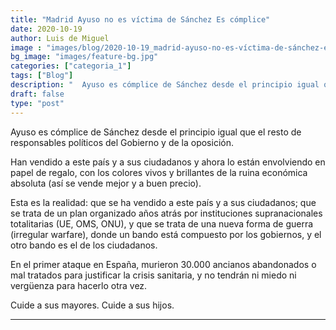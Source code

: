 ```yaml
---
title: "Madrid Ayuso no es víctima de Sánchez Es cómplice"
date: 2020-10-19
author: Luis de Miguel
image : "images/blog/2020-10-19_madrid-ayuso-no-es-víctima-de-sánchez-es-cómplice_0.png"
bg_image: "images/feature-bg.jpg"
categories: ["categoria_1"]
tags: ["Blog"]
description: "  Ayuso es cómplice de Sánchez desde el principio igual que el resto de responsables políticos del G..."
draft: false
type: "post"
---
```

Ayuso es cómplice de Sánchez desde el principio igual que el resto de responsables políticos del Gobierno y de la oposición.

Han vendido a este país y a sus ciudadanos y ahora lo están envolviendo en papel de regalo, con los colores vivos y brillantes de la ruina económica absoluta (así se vende mejor y a buen precio).

Esta es la realidad: que se ha vendido a este país y a sus ciudadanos; que se trata de un plan organizado años atrás por instituciones supranacionales totalitarias (UE, OMS, ONU), y que se trata de una nueva forma de guerra (irregular warfare), donde un bando está compuesto por los gobiernos, y el otro bando es el de los ciudadanos.

En el primer ataque en España, murieron 30.000 ancianos abandonados o mal tratados para justificar la crisis sanitaria, y no tendrán ni miedo ni vergüenza para hacerlo otra vez.

Cuide a sus mayores. Cuide a sus hijos.



<hr> 



